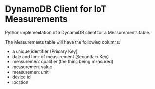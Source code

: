 # DynamoDB Client for IoT Measurements

Python implementation of a DynamoDB client for a Measurements table.

The Measurements table will have the following columns:
- a unique identifier (Primary Key)
- date and time of measurement (Secondary Key)
- measurement qualifier (the thing being measured)
- measurement value
- measurement unit
- device id
- location


